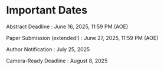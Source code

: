 # Important Dates

Abstract Deadline
: June 16, 2025, 11:59 PM (AOE)

Paper Submission (extended!)
: June 27, 2025, 11:59 PM (AOE)

Author Notification
: July 25, 2025

Camera-Ready Deadline
: August 8, 2025

<!-- Paper Abstracts -->
<!-- : June 16, 2023 -->

<!-- Paper Submissions -->
<!-- : June 23, 2023 -->

<!-- Author Notifications -->
<!-- : July 25, 2023 -->

<!-- Camera-Ready Deadline -->
<!-- : August 8, 2023 -->

<!-- Poster Submission -->
<!-- : August 17, 2023 -->

<!-- Presentation Videos -->
<!-- : September 1, 2023 -->

<!-- ## Symposium -->

<!-- Sunday, October 13, 2024 -->
<!-- 9am-12pm -->


